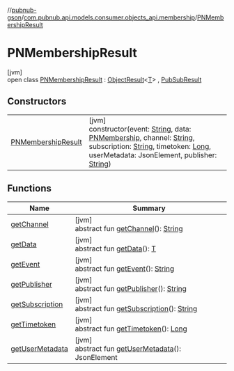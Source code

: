 //[pubnub-gson](../../../index.md)/[com.pubnub.api.models.consumer.objects_api.membership](../index.md)/[PNMembershipResult](index.md)

# PNMembershipResult

[jvm]\
open class [PNMembershipResult](index.md) : [ObjectResult](../../../../pubnub-kotlin/com.pubnub.api.models.consumer.pubsub.objects/-object-result/index.md)&lt;[T](../../../../pubnub-kotlin/com.pubnub.api.models.consumer.pubsub.objects/-object-result/index.md)&gt; , [PubSubResult](../../../../pubnub-core/pubnub-core-api/pubnub-core-api/com.pubnub.api.models.consumer.pubsub/-pub-sub-result/index.md)

## Constructors

| | |
|---|---|
| [PNMembershipResult](-p-n-membership-result.md) | [jvm]<br>constructor(event: [String](https://docs.oracle.com/javase/8/docs/api/java/lang/String.html), data: [PNMembership](../-p-n-membership/index.md), channel: [String](https://docs.oracle.com/javase/8/docs/api/java/lang/String.html), subscription: [String](https://docs.oracle.com/javase/8/docs/api/java/lang/String.html), timetoken: [Long](https://docs.oracle.com/javase/8/docs/api/java/lang/Long.html), userMetadata: JsonElement, publisher: [String](https://docs.oracle.com/javase/8/docs/api/java/lang/String.html)) |

## Functions

| Name | Summary |
|---|---|
| [getChannel](../../com.pubnub.api.models.consumer.objects_api.channel/-p-n-channel-metadata-result/index.md#745826242%2FFunctions%2F-395131529) | [jvm]<br>abstract fun [getChannel](../../com.pubnub.api.models.consumer.objects_api.channel/-p-n-channel-metadata-result/index.md#745826242%2FFunctions%2F-395131529)(): [String](https://docs.oracle.com/javase/8/docs/api/java/lang/String.html) |
| [getData](../../com.pubnub.api.models.consumer.objects_api.channel/-p-n-channel-metadata-result/index.md#1079843989%2FFunctions%2F-395131529) | [jvm]<br>abstract fun [getData](../../com.pubnub.api.models.consumer.objects_api.channel/-p-n-channel-metadata-result/index.md#1079843989%2FFunctions%2F-395131529)(): [T](../../../../pubnub-kotlin/com.pubnub.api.models.consumer.pubsub.objects/-object-result/index.md) |
| [getEvent](../../com.pubnub.api.models.consumer.objects_api.channel/-p-n-channel-metadata-result/index.md#1536410977%2FFunctions%2F-395131529) | [jvm]<br>abstract fun [getEvent](../../com.pubnub.api.models.consumer.objects_api.channel/-p-n-channel-metadata-result/index.md#1536410977%2FFunctions%2F-395131529)(): [String](https://docs.oracle.com/javase/8/docs/api/java/lang/String.html) |
| [getPublisher](../../com.pubnub.api.models.consumer.objects_api.channel/-p-n-channel-metadata-result/index.md#-1061072151%2FFunctions%2F-395131529) | [jvm]<br>abstract fun [getPublisher](../../com.pubnub.api.models.consumer.objects_api.channel/-p-n-channel-metadata-result/index.md#-1061072151%2FFunctions%2F-395131529)(): [String](https://docs.oracle.com/javase/8/docs/api/java/lang/String.html) |
| [getSubscription](../../com.pubnub.api.models.consumer.objects_api.channel/-p-n-channel-metadata-result/index.md#-1010911592%2FFunctions%2F-395131529) | [jvm]<br>abstract fun [getSubscription](../../com.pubnub.api.models.consumer.objects_api.channel/-p-n-channel-metadata-result/index.md#-1010911592%2FFunctions%2F-395131529)(): [String](https://docs.oracle.com/javase/8/docs/api/java/lang/String.html) |
| [getTimetoken](../../com.pubnub.api.models.consumer.objects_api.channel/-p-n-channel-metadata-result/index.md#1142058905%2FFunctions%2F-395131529) | [jvm]<br>abstract fun [getTimetoken](../../com.pubnub.api.models.consumer.objects_api.channel/-p-n-channel-metadata-result/index.md#1142058905%2FFunctions%2F-395131529)(): [Long](https://docs.oracle.com/javase/8/docs/api/java/lang/Long.html) |
| [getUserMetadata](../../com.pubnub.api.models.consumer.objects_api.channel/-p-n-channel-metadata-result/index.md#98903611%2FFunctions%2F-395131529) | [jvm]<br>abstract fun [getUserMetadata](../../com.pubnub.api.models.consumer.objects_api.channel/-p-n-channel-metadata-result/index.md#98903611%2FFunctions%2F-395131529)(): JsonElement |
